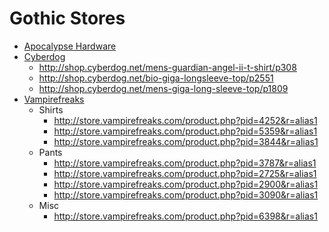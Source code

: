 # Gothic Stores

* [Apocalypse Hardware](http://apocalypsehardware.com/)
* [Cyberdog](http://shop.cyberdog.net/)
  * http://shop.cyberdog.net/mens-guardian-angel-ii-t-shirt/p308
  * http://shop.cyberdog.net/bio-giga-longsleeve-top/p2551
  * http://shop.cyberdog.net/mens-giga-long-sleeve-top/p1809
* [Vampirefreaks](http://store.vampirefreaks.com/?r=alias1)
  * Shirts
    * http://store.vampirefreaks.com/product.php?pid=4252&r=alias1
    * http://store.vampirefreaks.com/product.php?pid=5359&r=alias1
    * http://store.vampirefreaks.com/product.php?pid=3844&r=alias1
  * Pants
    * http://store.vampirefreaks.com/product.php?pid=3787&r=alias1
    * http://store.vampirefreaks.com/product.php?pid=2725&r=alias1
    * http://store.vampirefreaks.com/product.php?pid=2900&r=alias1
    * http://store.vampirefreaks.com/product.php?pid=3090&r=alias1
  * Misc
    * http://store.vampirefreaks.com/product.php?pid=6398&r=alias1

